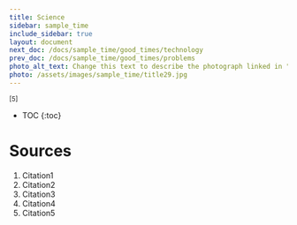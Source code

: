 ```yaml
---
title: Science
sidebar: sample_time
include_sidebar: true
layout: document
next_doc: /docs/sample_time/good_times/technology
prev_doc: /docs/sample_time/good_times/problems
photo_alt_text: Change this text to describe the photograph linked in "photo".
photo: /assets/images/sample_time/title29.jpg
---
```


<sup>[5]</sup>

* TOC
{:toc}

# Sources

1. Citation1
2. Citation2
3. Citation3
4. Citation4
5. Citation5
